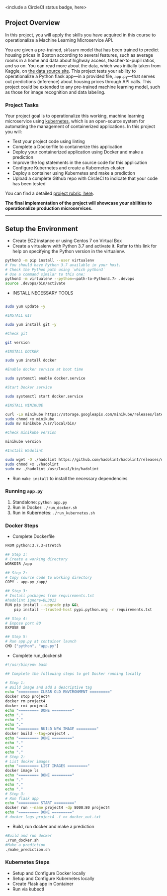 <include a CircleCI status badge, here>

## Project Overview

In this project, you will apply the skills you have acquired in this course to operationalize a Machine Learning Microservice API. 

You are given a pre-trained, `sklearn` model that has been trained to predict housing prices in Boston according to several features, such as average rooms in a home and data about highway access, teacher-to-pupil ratios, and so on. You can read more about the data, which was initially taken from Kaggle, on [the data source site](https://www.kaggle.com/c/boston-housing). This project tests your ability to operationalize a Python flask app—in a provided file, `app.py`—that serves out predictions (inference) about housing prices through API calls. This project could be extended to any pre-trained machine learning model, such as those for image recognition and data labeling.

### Project Tasks

Your project goal is to operationalize this working, machine learning microservice using [kubernetes](https://kubernetes.io/), which is an open-source system for automating the management of containerized applications. In this project you will:
* Test your project code using linting
* Complete a Dockerfile to containerize this application
* Deploy your containerized application using Docker and make a prediction
* Improve the log statements in the source code for this application
* Configure Kubernetes and create a Kubernetes cluster
* Deploy a container using Kubernetes and make a prediction
* Upload a complete Github repo with CircleCI to indicate that your code has been tested

You can find a detailed [project rubric, here](https://review.udacity.com/#!/rubrics/2576/view).

**The final implementation of the project will showcase your abilities to operationalize production microservices.**

---

## Setup the Environment


* Create EC2 instance or using Centos 7 on Virtual Box
* Create a virtualenv with Python 3.7 and activate it. Refer to this link for help on specifying the Python version in the virtualenv. 

```bash
python3 -m pip install --user virtualenv
# You should have Python 3.7 available in your host. 
# Check the Python path using `which python3`
# Use a command similar to this one:
python3 -m virtualenv --python=<path-to-Python3.7> .devops
source .devops/bin/activate
```

* INSTALL NECESSARY TOOLS  
```bash

sudo yum update -y

#INSTALL GIT

sudo yum install git -y

#Check git 

git version

#INSTALL DOCKER

sudo yum install docker

#Enable docker service at boot time

sudo systemctl enable docker.service

#Start Docker service

sudo systemctl start docker.service

#INSTALL MINIKUBE

curl -Lo minikube https://storage.googleapis.com/minikube/releases/latest/minikube-linux-amd64 
sudo chmod +x minikube 
sudo mv minikube /usr/local/bin/

#Check minikube version

minikube version

#Install Hadolint

sudo wget -O ./hadolint https://github.com/hadolint/hadolint/releases/download/v2.10.0/hadolint-Linux-x86_64
sudo chmod +x ./hadolint
sudo mv ./hadolint /usr/local/bin/hadolint
```

* Run `make install` to install the necessary dependencies

### Running `app.py`

1. Standalone:  `python app.py`
2. Run in Docker:  `./run_docker.sh`
3. Run in Kubernetes:  `./run_kubernetes.sh`

### Docker Steps

* Complete Dockerfile

```bash
FROM python:3.7.3-stretch

## Step 1:
# Create a working directory
WORKDIR /app

## Step 2:
# Copy source code to working directory
COPY . app.py /app/

## Step 3:
# Install packages from requirements.txt
#hadolint ignore=DL3013
RUN pip install --upgrade pip &&\
    pip install --trusted-host pypi.python.org -r requirements.txt

## Step 4:
# Expose port 80
EXPOSE 80

## Step 5:
# Run app.py at container launch
CMD ["python", "app.py"]
```

* Complete run_docker.sh
```bash
#!/usr/bin/env bash

## Complete the following steps to get Docker running locally

# Step 1:
# Build image and add a descriptive tag
echo "========= CLEAR OLD ENVIRONMENT ========="
docker stop project4
docker rm project4
docker rmi project4
echo "========= DONE ========="
echo "." 
echo "."
echo "."
echo "========= BUILD NEW IMAGE ========="
docker build --tag=project4 .
echo "========= DONE ========="
echo "." 
echo "."
echo "."
# Step 2: 
# List docker images
echo "========= LIST IMAGES ========="
docker image ls
echo "========= DONE ========="
echo "." 
echo "."
echo "."
# Step 3: 
# Run flask app
echo "========= START ========="
docker run --name project4 -dp 8000:80 project4 
echo "========= DONE ========="
# docker logs project4 -f >> docker_out.txt 
```

* Build, run docker and make a prediction
```bash
#Build and run docker
./run_docker.sh
#Make a prediction
./make_prediction.sh
```

### Kubernetes Steps

* Setup and Configure Docker locally
* Setup and Configure Kubernetes locally
* Create Flask app in Container
* Run via kubectl
